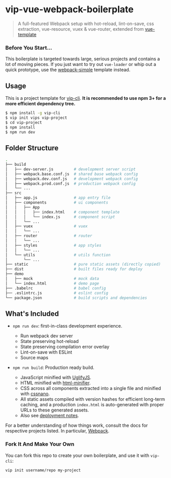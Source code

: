 # vip-vue-webpack-boilerplate

> A full-featured Webpack setup with hot-reload, lint-on-save, css extraction, vue-resource, vuex & vue-router, extended from [vue-template](https://github.com/vuejs-templates/webpack)

### Before You Start...

This boilerplate is targeted towards large, serious projects and contains a lot of moving pieces. If you just want to try out `vue-loader` or whip out a quick prototype, use the [webpack-simple](https://github.com/vuejs-templates/webpack-simple) template instead.

## Usage

This is a project template for [vip-cli](https://github.com/vip-fe-sh/vip-cli). **It is recommended to use npm 3+ for a more efficient dependency tree.**

``` bash
$ npm install -g vip-cli
$ vip init vips vip-project
$ cd vip-project
$ npm install
$ npm run dev
```

## Folder Structure

``` bash
.
├── build
│   ├── dev-server.js         # development server script
│   ├── webpack.base.conf.js  # shared base webpack config
│   ├── webpack.dev.conf.js   # development webpack config
│   ├── webpack.prod.conf.js  # production webpack config
│   └── ...
├── src
│   ├── app.js                # app entry file
│   ├── components            # ui components
│   │   ├── App
│   │   │   ├── index.html    # component template
│   │   │   └── index.js      # component script
│   │   └── ...
│   ├── vuex                  # vuex
│   │   └── ...
│   ├── router                # router
│   │   └── ...
│   ├── styles                # app styles
│   │   └── ...
│   └── utils                 # utils function
│       └── ...
├── static                    # pure static assets (directly copied)
├── dist                      # built files ready for deploy
├── demo
│   ├── mock                  # mock data
│   └── index.html            # demo page
├── .babelrc                  # babel config
├── .eslintrc.js              # eslint config
└── package.json              # build scripts and dependencies
```

## What's Included

- `npm run dev`: first-in-class development experience.
  - Run webpack dev server
  - State preserving hot-reload
  - State preserving compilation error overlay
  - Lint-on-save with ESLint
  - Source maps

- `npm run build`: Production ready build.
  - JavaScript minified with [UglifyJS](https://github.com/mishoo/UglifyJS2).
  - HTML minified with [html-minifier](https://github.com/kangax/html-minifier).
  - CSS across all components extracted into a single file and minified with [cssnano](https://github.com/ben-eb/cssnano).
  - All static assets compiled with version hashes for efficient long-term caching, and a production `index.html` is auto-generated with proper URLs to these generated assets.
  - Also see [deployment notes](#how-do-i-deploy-built-assets-with-my-backend-framework).

For a better understanding of how things work, consult the docs for respective projects listed. In particular, [Webpack](http://webpack.github.io/).

### Fork It And Make Your Own

You can fork this repo to create your own boilerplate, and use it with `vip-cli`:

``` bash
vip init username/repo my-project
```
